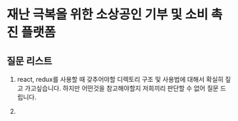 # 재난 극복을 위한 소상공인 기부 및 소비 촉진 플랫폼

## 질문 리스트

1. react, redux를 사용할 때 갖추어야할 디렉토리 구조 및 사용법에 대해서 확실히 짚고 가고싶습니다. 하지만 어떤것을 참고해야할지 저희끼리 판단할 수 없어 질문 드립니다.

2. 